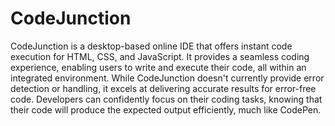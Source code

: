 # CodeJunction
CodeJunction is a desktop-based online IDE that offers instant code execution for HTML, CSS, and JavaScript. It provides a seamless coding
experience, enabling users to write and execute their code, all within an integrated environment. While CodeJunction doesn't currently provide error
detection or handling, it excels at delivering accurate results for error-free code. Developers can confidently focus on their coding tasks, knowing that
their code will produce the expected output efficiently, much like CodePen.
